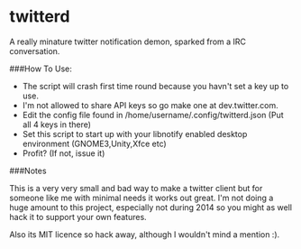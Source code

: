 twitterd
========

A really minature twitter notification demon, sparked from a IRC conversation.

###How To Use:

* The script will crash first time round because you havn't set a key up to use.
* I'm not allowed to share API keys so go make one at dev.twitter.com.
* Edit the config file found in /home/username/.config/twitterd.json (Put all 4 keys in there)
* Set this script to start up with your libnotify enabled desktop environment (GNOME3,Unity,Xfce etc)
* Profit? (If not, issue it)

###Notes

This is a very very small and bad way to make a twitter client
but for someone like me with minimal needs it works out great.
I'm not doing a huge amount to this project, especially not during 2014
so you might as well hack it to support your own features.

Also its MIT licence so hack away, although I wouldn't mind a mention :).
